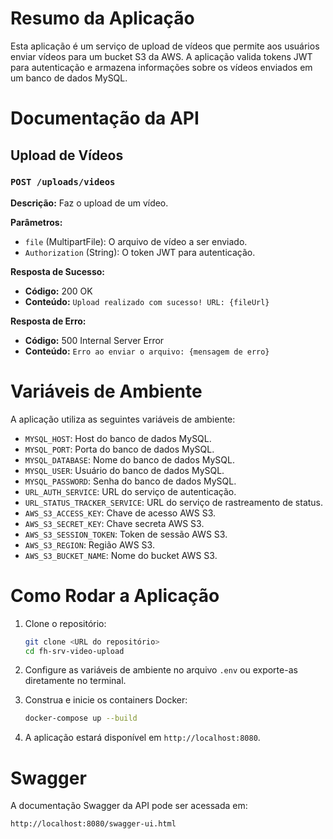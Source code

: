 # Resumo da Aplicação

Esta aplicação é um serviço de upload de vídeos que permite aos usuários enviar vídeos para um bucket S3 da AWS. A aplicação valida tokens JWT para autenticação e armazena informações sobre os vídeos enviados em um banco de dados MySQL.

# Documentação da API

## Upload de Vídeos

### `POST /uploads/videos`

**Descrição:** Faz o upload de um vídeo.

**Parâmetros:**

-  `file` (MultipartFile): O arquivo de vídeo a ser enviado.
-  `Authorization` (String): O token JWT para autenticação.

**Resposta de Sucesso:**

-  **Código:** 200 OK
-  **Conteúdo:** `Upload realizado com sucesso! URL: {fileUrl}`

**Resposta de Erro:**

-  **Código:** 500 Internal Server Error
-  **Conteúdo:** `Erro ao enviar o arquivo: {mensagem de erro}`

# Variáveis de Ambiente

A aplicação utiliza as seguintes variáveis de ambiente:

-  `MYSQL_HOST`: Host do banco de dados MySQL.
-  `MYSQL_PORT`: Porta do banco de dados MySQL.
-  `MYSQL_DATABASE`: Nome do banco de dados MySQL.
-  `MYSQL_USER`: Usuário do banco de dados MySQL.
-  `MYSQL_PASSWORD`: Senha do banco de dados MySQL.
-  `URL_AUTH_SERVICE`: URL do serviço de autenticação.
-  `URL_STATUS_TRACKER_SERVICE`: URL do serviço de rastreamento de status.
-  `AWS_S3_ACCESS_KEY`: Chave de acesso AWS S3.
-  `AWS_S3_SECRET_KEY`: Chave secreta AWS S3.
-  `AWS_S3_SESSION_TOKEN`: Token de sessão AWS S3.
-  `AWS_S3_REGION`: Região AWS S3.
-  `AWS_S3_BUCKET_NAME`: Nome do bucket AWS S3.

# Como Rodar a Aplicação

1. Clone o repositório:

   ```bash
   git clone <URL do repositório>
   cd fh-srv-video-upload
   ```

2. Configure as variáveis de ambiente no arquivo `.env` ou exporte-as diretamente no terminal.

3. Construa e inicie os containers Docker:

   ```bash
   docker-compose up --build
   ```

4. A aplicação estará disponível em `http://localhost:8080`.

# Swagger

A documentação Swagger da API pode ser acessada em:

```
http://localhost:8080/swagger-ui.html
```
